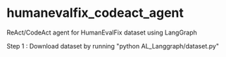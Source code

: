 # humanevalfix_codeact_agent
ReAct/CodeAct agent for HumanEvalFix dataset using LangGraph

Step 1 : Download dataset by running "python AL_Langgraph/dataset.py"